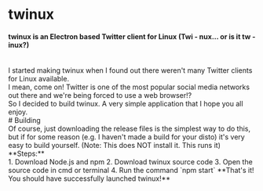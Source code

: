 # twinux
#### twinux is an Electron based Twitter client for Linux (Twi - nux... or is it tw - inux?)

<br>
I started making twinux when I found out there weren't many Twitter clients for Linux available.
<br>
I mean, come on! Twitter is one of the most popular social media networks out there and we're being forced to use a web browser!?
<br>
So I decided to build twinux. A very simple application that I hope you all enjoy.<br>
# Building

<br>
Of course, just downloading the release files is the simplest way to do this, but if for some reason (e.g. I haven't made a build for your disto) it's very easy to build yourself. (Note: This does NOT install it. This runs it)
**Steps:**

<br>
1. Download Node.js and npm
2. Download twinux source code
3. Open the source code in cmd or terminal
4. Run the command `npm start`
**That's it! You should have successfully launched twinux!**
